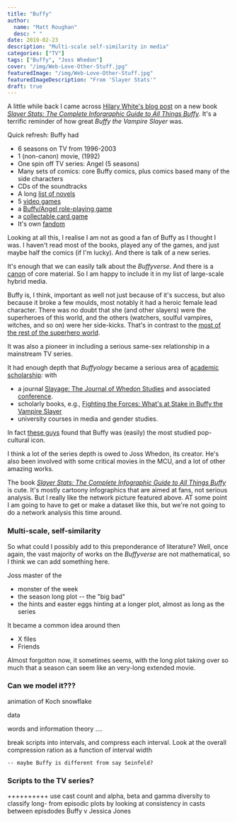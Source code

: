 ```yaml
---
title: "Buffy"
author:
  name: "Matt Roughan"
  desc: " "
date: 2019-02-23
description: "Multi-scale self-similarity in media"
categories: ["TV"]
tags: ["Buffy", "Joss Whedon"]
cover: "/img/Web-Love-Other-Stuff.jpg"
featuredImage: "/img/Web-Love-Other-Stuff.jpg" 
featuredImageDescription: "From 'Slayer Stats'"
draft: true
---
```


A little while back I came across
[Hilary White's blog post](https://www.popsugar.com/entertainment/Buffy-Vampire-Slayer-Infographics-44630999)
on a new book [*Slayer Stats: The Complete Inforgraphic Guide to All
Things Buffy*](https://www.goodreads.com/book/show/34536544-buffy-the-vampire-slayer). It's
a terrific reminder of how great *Buffy the Vampire Slayer* was. 

Quick refresh: Buffy had

+ 6 seasons on TV from 1996-2003 
+ 1 (non-canon) movie, (1992) 
+ One spin off TV series: Angel (5 seasons)
+ Many sets of comics: core Buffy comics, plus comics based many of the side characters
+ CDs of the soundtracks
+ A long [list of novels](https://en.wikipedia.org/wiki/List_of_Buffyverse_novels)
+ 5 [video games](https://en.wikipedia.org/wiki/Buffy_the_Vampire_Slayer_video_games)
+ a [Buffy/Angel role-playing game](https://en.wikipedia.org/wiki/Buffyverse_role-playing_games)
+ a [collectable card game](http://www.sjgames.com/pyramid/sample.html?id=2663) 
+ It's own [fandom](https://buffy.fandom.com/wiki/Buffy_the_Vampire_Slayer)



Looking at all this, I realise I am not as good a fan of Buffy as I
thought I was. I haven't read most of the books, played any of the
games, and just maybe half the comics (if I'm lucky).  And there is
talk of a new series.

It's enough that we can easily talk about the *Buffyverse*. And there
is a [canon](https://en.wikipedia.org/wiki/Buffyverse_canon) of core
material. So I am happy to include it in my list of large-scale hybrid
media. 

Buffy is, I think, important as well not just because of it's success,
but also because it broke a few moulds, most notably it had a heroic
female lead character. There was no doubt that she (and other slayers)
were the superheroes of this world, and the others (watchers, soulful
vampires, witches, and so on) were her side-kicks. That's in contrast
to the
[most of the rest of the superhero world](https://pudding.cool/2017/07/comics/?ex_cid=SigDig).  

It was also a pioneer in including a serious same-sex relationship in
a mainstream TV series. 

It had enough depth that *Buffyology* became a serious area of
[academic scholarship](https://www.theatlantic.com/entertainment/archive/2015/10/the-rise-of-buffy-studies/407020/): with

+ a journal
  [Slayage: The Journal of Whedon Studies](https://www.whedonstudies.tv/slayage-the-journal-of-whedon-studies.html)
  and associated
  [conference](https://www.whedonstudies.tv/conference.html).
+ scholarly books, e.g., [Fighting the Forces: What's at Stake in Buffy the Vampire Slayer](https://en.wikipedia.org/wiki/Fighting_the_Forces)
+ university courses in media and gender studies. 

In fact [these guys](https://slate.com/culture/2012/06/pop-culture-studies-why-do-academics-study-buffy-the-vampire-slayer-more-than-the-wire-the-matrix-alien-and-the-simpsons.html)
found that Buffy was (easily) the most studied pop-cultural icon. 

I think a lot of the series depth is owed to Joss Whedon, its
creator. He's also been involved with some critical movies in the MCU,
and a lot of other amazing works. 

The book
[*Slayer Stats: The Complete Infographic Guide to All Things Buffy*](https://www.goodreads.com/book/show/34536544-buffy-the-vampire-slayer)
is cute. It's mostly cartoony infographics that are aimed at fans, not
serious analysis. But I really like the network picture featured
above. AT some point I am going to have to get or make a dataset like
this, but we're not going to do a network analysis this time around.

### Multi-scale, self-similarity

So what could I possibly add to this preponderance of literature?
Well, once again, the vast majority of works on the *Buffyverse* are
not mathematical, so I think we can add something here. 


Joss master of the
+ monster of the week
+ the season long plot -- the "big bad"
+ the hints and easter eggs hinting at a longer plot, almost as long as the series

It became a common idea around then
+ X files
+ Friends

Almost forgotton now, it sometimes seems, with the long plot taking
over so much that a season can seem like an very-long extended movie.

### Can we model it???

animation of Koch snowflake

data

words and information theory ....


break scripts into intervals, and compress each interval. Look at the
overall compression ration as a function of interval width

	-- maybe Buffy is different from say Seinfeld? 
	

### Scripts to the TV series?









++++++++++ use cast count and alpha, beta and gamma diversity to
classify long- from episodic plots by looking at consistency in casts
between episdodes
   Buffy v Jessica Jones 
